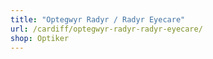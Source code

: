 ```yaml
---
title: "Optegwyr Radyr / Radyr Eyecare"
url: /cardiff/optegwyr-radyr-radyr-eyecare/
shop: Optiker
---
```

